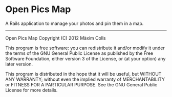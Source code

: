 Open Pics Map
=============

A Rails application to manage your photos and pin them in a map.

---

Open Pics Map
Copyright (C) 2012 Màxim Colls


This program is free software: you can redistribute it and/or modify
it under the terms of the GNU General Public License as published by
the Free Software Foundation, either version 3 of the License, or
(at your option) any later version.


This program is distributed in the hope that it will be useful,
but WITHOUT ANY WARRANTY; without even the implied warranty of
MERCHANTABILITY or FITNESS FOR A PARTICULAR PURPOSE.  See the
GNU General Public License for more details.